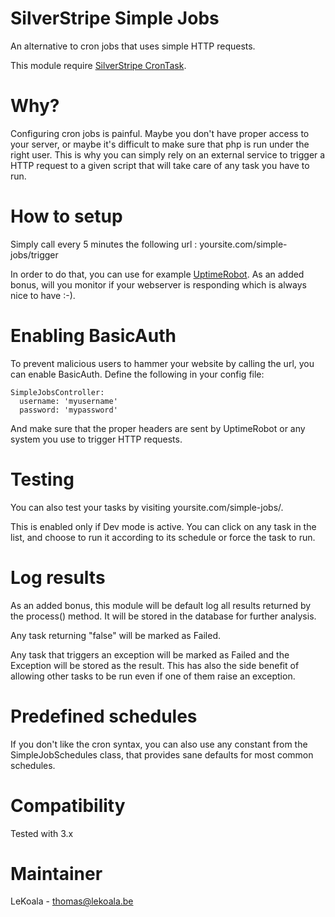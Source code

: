 SilverStripe Simple Jobs
==================
An alternative to cron jobs that uses simple HTTP requests.

This module require [SilverStripe CronTask](https://github.com/silverstripe-labs/silverstripe-crontask).

Why?
==================

Configuring cron jobs is painful. Maybe you don't have proper access to your server,
or maybe it's difficult to make sure that php is run under the right user.
This is why you can simply rely on an external service to trigger a HTTP request
to a given script that will take care of any task you have to run.

How to setup
==================

Simply call every 5 minutes the following url : yoursite.com/simple-jobs/trigger

In order to do that, you can use for example [UptimeRobot](https://uptimerobot.com/).
As an added bonus, will you monitor if your webserver is responding which is always nice to have :-).

Enabling BasicAuth
==================

To prevent malicious users to hammer your website by calling the url, you can
enable BasicAuth. Define the following in your config file:

    SimpleJobsController:
      username: 'myusername'
      password: 'mypassword'
      
And make sure that the proper headers are sent by UptimeRobot or any system you
use to trigger HTTP requests.

Testing
==================

You can also test your tasks by visiting yoursite.com/simple-jobs/.

This is enabled only if Dev mode is active. You can click on any task in the list,
and choose to run it according to its schedule or force the task to run.

Log results
==================

As an added bonus, this module will be default log all results returned by the
process() method. It will be stored in the database for further analysis.

Any task returning "false" will be marked as Failed.

Any task that triggers an exception will be marked as Failed and the Exception will be stored as the result.
This has also the side benefit of allowing other tasks to be run even if one of them raise an exception.

Predefined schedules
==================

If you don't like the cron syntax, you can also use any constant from the SimpleJobSchedules class, that
provides sane defaults for most common schedules.

Compatibility
==================
Tested with 3.x

Maintainer
==================
LeKoala - thomas@lekoala.be
